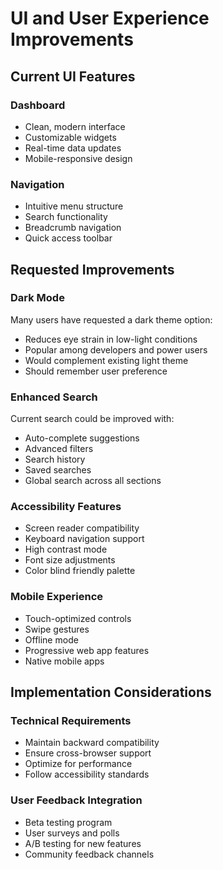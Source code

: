 # UI and User Experience Improvements

## Current UI Features

### Dashboard
- Clean, modern interface
- Customizable widgets
- Real-time data updates
- Mobile-responsive design

### Navigation
- Intuitive menu structure
- Search functionality
- Breadcrumb navigation
- Quick access toolbar

## Requested Improvements

### Dark Mode
Many users have requested a dark theme option:
- Reduces eye strain in low-light conditions
- Popular among developers and power users
- Would complement existing light theme
- Should remember user preference

### Enhanced Search
Current search could be improved with:
- Auto-complete suggestions
- Advanced filters
- Search history
- Saved searches
- Global search across all sections

### Accessibility Features
- Screen reader compatibility
- Keyboard navigation support
- High contrast mode
- Font size adjustments
- Color blind friendly palette

### Mobile Experience
- Touch-optimized controls
- Swipe gestures
- Offline mode
- Progressive web app features
- Native mobile apps

## Implementation Considerations

### Technical Requirements
- Maintain backward compatibility
- Ensure cross-browser support
- Optimize for performance
- Follow accessibility standards

### User Feedback Integration
- Beta testing program
- User surveys and polls
- A/B testing for new features
- Community feedback channels 